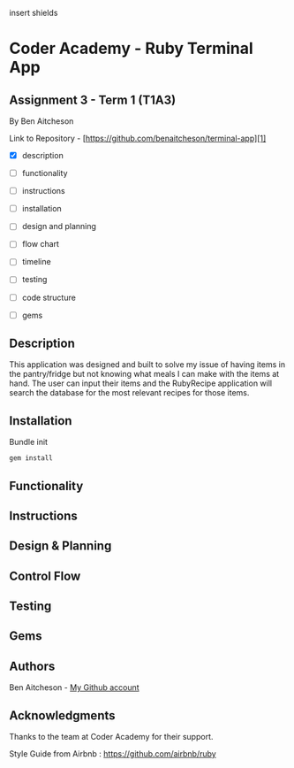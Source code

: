 
insert shields


# Coder Academy - Ruby Terminal App
## Assignment 3 - Term 1 (T1A3)

By Ben Aitcheson

Link to Repository - [https://github.com/benaitcheson/terminal-app][1]

- [x] description
- [ ] functionality
- [ ] instructions
- [ ] installation
- [ ] design and planning
- [ ] flow chart
- [ ] timeline
- [ ] testing
- [ ] code structure
- [ ] gems


## Description
This application was designed and built to solve my issue of having items in the pantry/fridge but not knowing what meals I can make with the items at hand. The user can input their items and the RubyRecipe application will search the database for the most relevant recipes for those items.

## Installation

Bundle init

```ruby
gem install 
```

## Functionality


## Instructions


## Design & Planning


## Control Flow


## Testing


## Gems


## Authors

Ben Aitcheson - [My Github account][2]

## Acknowledgments

Thanks to the team at Coder Academy for their support.

Style Guide from Airbnb : https://github.com/airbnb/ruby




[1]: https://priceless-jackson-e53021.netlify.app/
[2]: https://github.com/benaitcheson
[3]: https://www.freecodecamp.org/
[4]: https://wesbos.com/
[5]: https://www.netlify.com/